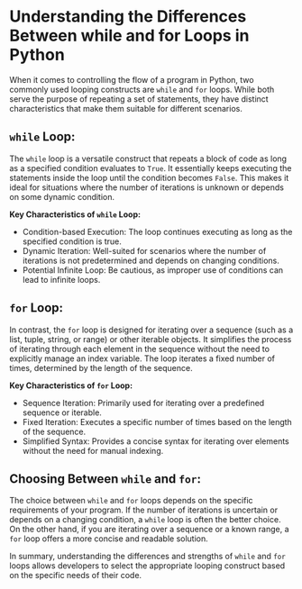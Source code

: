 # Understanding the Differences Between while and for Loops in Python

When it comes to controlling the flow of a program in Python, two commonly used looping constructs are `while` and `for` loops. While both serve the purpose of repeating a set of statements, they have distinct characteristics that make them suitable for different scenarios.

## `while` Loop:

The `while` loop is a versatile construct that repeats a block of code as long as a specified condition evaluates to `True`. It essentially keeps executing the statements inside the loop until the condition becomes `False`. This makes it ideal for situations where the number of iterations is unknown or depends on some dynamic condition.

**Key Characteristics of `while` Loop:**

- Condition-based Execution: The loop continues executing as long as the specified condition is true.
- Dynamic Iteration: Well-suited for scenarios where the number of iterations is not predetermined and depends on changing conditions.
- Potential Infinite Loop: Be cautious, as improper use of conditions can lead to infinite loops.

## `for` Loop:

In contrast, the `for` loop is designed for iterating over a sequence (such as a list, tuple, string, or range) or other iterable objects. It simplifies the process of iterating through each element in the sequence without the need to explicitly manage an index variable. The loop iterates a fixed number of times, determined by the length of the sequence.

**Key Characteristics of `for` Loop:**

- Sequence Iteration: Primarily used for iterating over a predefined sequence or iterable.
- Fixed Iteration: Executes a specific number of times based on the length of the sequence.
- Simplified Syntax: Provides a concise syntax for iterating over elements without the need for manual indexing.

## Choosing Between `while` and `for`:

The choice between `while` and `for` loops depends on the specific requirements of your program. If the number of iterations is uncertain or depends on a changing condition, a `while` loop is often the better choice. On the other hand, if you are iterating over a sequence or a known range, a `for` loop offers a more concise and readable solution.

In summary, understanding the differences and strengths of `while` and `for` loops allows developers to select the appropriate looping construct based on the specific needs of their code.
